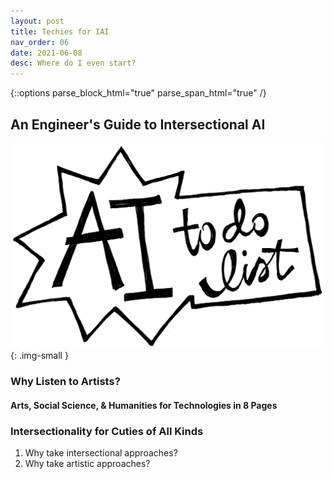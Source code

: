 ```yaml
---
layout: post
title: Techies for IAI
nav_order: 06
date: 2021-06-08
desc: Where do I even start?
---
```

{::options parse_block_html="true" parse_span_html="true" /}

<main class="zine">
<section class="zine-page page-1" markdown="1">

## An Engineer's Guide to Intersectional AI

![AI To-Do List](../assets/img/LC-AIToDoList.png)
{: .img-small }


</section>
<section class="zine-page page-2" markdown="1">

### Why Listen to Artists? 
#### Arts, Social Science, & Humanities for Technologies in 8 Pages

### Intersectionality for Cuties of All Kinds

  1. Why take intersectional approaches?
  2. Why take artistic approaches?


</section>

<section class="zine-page page-3" markdown="1">
</section>

<section class="zine-page page-4" markdown="1">
</section>

<section class="zine-page page-5" markdown="1">
</section>

<section class="zine-page page-6" markdown="1">
</section>

<section class="zine-page page-7" markdown="1">
</section>

<section class="zine-page page-8" markdown="1">
</section>
</main>
